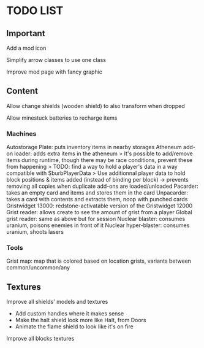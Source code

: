 # TODO LIST #

## Important ##

Add a mod icon

Simplify arrow classes to use one class

Improve mod page with fancy graphic

## Content ##

Allow change shields (wooden shield) to also transform when dropped

Allow minestuck batteries to recharge items

### Machines ###

Autostorage Plate: puts inventory items in nearby storages
Atheneum add-on loader: adds extra items in the atheneum
\> It's possible to add/remove items during runtime, though there may be race conditions, prevent these from happening
\> TODO: find a way to hold a player's data in a way compatible with SburbPlayerData
\> Use additionnal player data to hold block positions & items added (instead of binding per block) -> prevents removing all copies when duplicate add-ons are loaded/unloaded
Pacarder: takes an empty card and items and stores them in the card
Unpacarder: takes a card with contents and extracts them, noop with punched cards
Gristwidget 13000: redstone-activatable version of the Gristwidget 12000
Grist reader: allows create to see the amount of grist from a player
Global grist reader: same as above but for session
Nuclear blaster: consumes uranium, poisons enemies in front of it
Nuclear hyper-blaster: consumes uranium, shoots lasers

### Tools ###

Grist map: map that is colored based on location grists, variants between common/uncommon/any

## Textures ##

Improve all shields' models and textures

- Add custom handles where it makes sense
- Make the halt shield look more like Halt, from Doors
- Animate the flame shield to look like it's on fire

Improve all blocks textures

